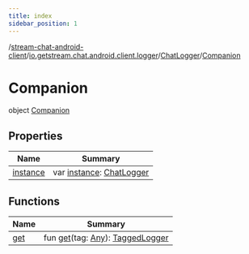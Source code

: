 ```yaml
---
title: index
sidebar_position: 1
---
```

/[stream-chat-android-client](../../../index.md)/[io.getstream.chat.android.client.logger](../../index.md)/[ChatLogger](../index.md)/[Companion](index.md)  
  
  
  
# Companion  
object [Companion](index.md)  
  
## Properties  
  
|  Name |  Summary | 
|---|---|
| <a name="io.getstream.chat.android.client.logger/ChatLogger.Companion/instance/#/PointingToDeclaration/"></a>[instance](instance.md)| <a name="io.getstream.chat.android.client.logger/ChatLogger.Companion/instance/#/PointingToDeclaration/"></a>var [instance](instance.md): [ChatLogger](../index.md)|
  
  
## Functions  
  
|  Name |  Summary | 
|---|---|
| <a name="io.getstream.chat.android.client.logger/ChatLogger.Companion/get/#kotlin.Any/PointingToDeclaration/"></a>[get](get.md)| <a name="io.getstream.chat.android.client.logger/ChatLogger.Companion/get/#kotlin.Any/PointingToDeclaration/"></a>fun [get](get.md)(tag: [Any](https://kotlinlang.org/api/latest/jvm/stdlib/kotlin/-any/index.html)): [TaggedLogger](../../TaggedLogger/index.md)|

